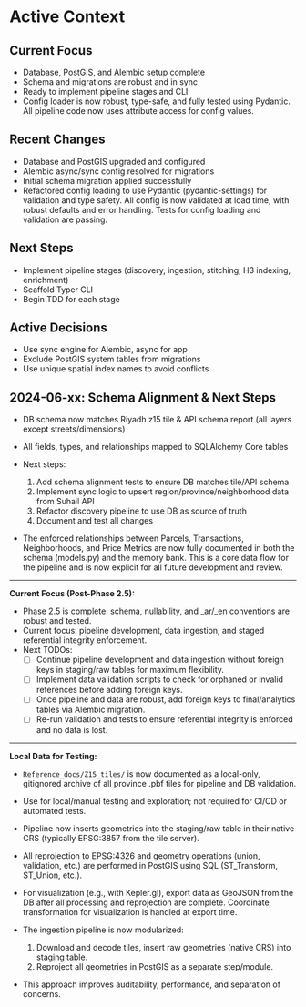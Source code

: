 # Active Context

## Current Focus
- Database, PostGIS, and Alembic setup complete
- Schema and migrations are robust and in sync
- Ready to implement pipeline stages and CLI
- Config loader is now robust, type-safe, and fully tested using Pydantic. All pipeline code now uses attribute access for config values.

## Recent Changes
- Database and PostGIS upgraded and configured
- Alembic async/sync config resolved for migrations
- Initial schema migration applied successfully
- Refactored config loading to use Pydantic (pydantic-settings) for validation and type safety. All config is now validated at load time, with robust defaults and error handling. Tests for config loading and validation are passing.

## Next Steps
- Implement pipeline stages (discovery, ingestion, stitching, H3 indexing, enrichment)
- Scaffold Typer CLI
- Begin TDD for each stage

## Active Decisions
- Use sync engine for Alembic, async for app
- Exclude PostGIS system tables from migrations
- Use unique spatial index names to avoid conflicts 

## 2024-06-xx: Schema Alignment & Next Steps
- DB schema now matches Riyadh z15 tile & API schema report (all layers except streets/dimensions)
- All fields, types, and relationships mapped to SQLAlchemy Core tables
- Next steps:
  1. Add schema alignment tests to ensure DB matches tile/API schema
  2. Implement sync logic to upsert region/province/neighborhood data from Suhail API
  3. Refactor discovery pipeline to use DB as source of truth
  4. Document and test all changes 

- The enforced relationships between Parcels, Transactions, Neighborhoods, and Price Metrics are now fully documented in both the schema (models.py) and the memory bank. This is a core data flow for the pipeline and is now explicit for all future development and review. 

---

**Current Focus (Post-Phase 2.5):**
- Phase 2.5 is complete: schema, nullability, and _ar/_en conventions are robust and tested.
- Current focus: pipeline development, data ingestion, and staged referential integrity enforcement.
- Next TODOs:
  - [ ] Continue pipeline development and data ingestion without foreign keys in staging/raw tables for maximum flexibility.
  - [ ] Implement data validation scripts to check for orphaned or invalid references before adding foreign keys.
  - [ ] Once pipeline and data are robust, add foreign keys to final/analytics tables via Alembic migration.
  - [ ] Re-run validation and tests to ensure referential integrity is enforced and no data is lost. 

---

**Local Data for Testing:**
- `Reference_docs/Z15_tiles/` is now documented as a local-only, gitignored archive of all province .pbf tiles for pipeline and DB validation.
- Use for local/manual testing and exploration; not required for CI/CD or automated tests. 

- Pipeline now inserts geometries into the staging/raw table in their native CRS (typically EPSG:3857 from the tile server).
- All reprojection to EPSG:4326 and geometry operations (union, validation, etc.) are performed in PostGIS using SQL (ST_Transform, ST_Union, etc.).
- For visualization (e.g., with Kepler.gl), export data as GeoJSON from the DB after all processing and reprojection are complete. Coordinate transformation for visualization is handled at export time. 

- The ingestion pipeline is now modularized:
  1. Download and decode tiles, insert raw geometries (native CRS) into staging table.
  2. Reproject all geometries in PostGIS as a separate step/module.
- This approach improves auditability, performance, and separation of concerns. 